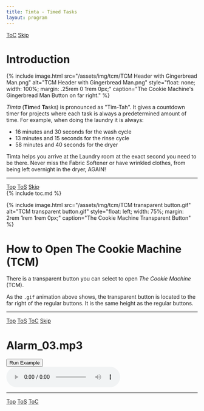 ```yaml
---
title: Timta - Timed Tasks
layout: program
---
```


<!-- Define hdr1 id with ToC and Skip navigation buttons (No "Top" or "ToS" buttons -->
<a id="hdr1"></a>
<div class="hdr-bar">  <a href="#hdr2">ToC</a>  <a href="#hdr2">Skip</a></div>

<script>
/* include tcm-common-code.js code shared by:
    /assets/js/theCookieMachine.js - Draggable Modal Dialog
    /tcm.md - The Cookie Machine documentation webpage
*/
{% include tcm-common-code.js %}
</script>

# Introduction

{% include image.html src="/assets/img/tcm/TCM Header with Gingerbread Man.png"
   alt="TCM Header with Gingerbread Man.png"
   style="float: none; width: 100%; margin: .25rem 0 1rem 0px;"
   caption="The Cookie Machine's Gingerbread Man Button on far right."
%}

*Timta* (**Tim**ed **Ta**sks) is pronounced as
"Tim-Tah". It gives a countdown timer for projects
where each task is always a predetermined amount of time.
For example, when doing the laundry it is always:

- 16 minutes and 30 seconds for the wash cycle
- 13 minutes and 15 seconds for the rinse cycle
- 58 minutes and 40 seconds for the dryer

Timta helps you arrive at the Laundry room at the exact
second you need to be there. Never miss the Fabric
Softener or have wrinkled clothes, from being left 
overnight in the dryer, AGAIN!

---

<a id="hdr2"></a>
<div class="hdr-bar">  <a href="#">Top</a>  <a href="#hdr1">ToS</a>  <a href="#hdr3">Skip</a></div>
{% include toc.md %}

{% include image.html src="/assets/img/tcm/TCM transparent button.gif"
   alt="TCM transparent button.gif"
   style="float: left; width: 75%; margin: 2rem 1rem 1rem 0px;"
   caption="The Cookie Machine Transparent Button"
%}

# How to Open The Cookie Machine (TCM)

There is a transparent button you can select to open 
*The Cookie Machine* (TCM).

As the `.gif` animation above shows, the transparent button is
located to the far right of the regular buttons. It is
the same height as the regular buttons.

---

<a id="hdr3"></a>
<div class="hdr-bar">  <a href="#">Top</a>  <a href="#hdr2">ToS</a>  <a href="#hdr2">ToC</a>  <a href="#hdr4">Skip</a></div>

# Alarm_03.mp3

<script>
// Code goes here

var audioFileUrl = 'https://github.com/pippim/pippim.github.io/blob/main/assets/sound/Alarm_03.mp3';
window.onload = function() {
  var downloadButton = document.getElementById('download');
  var audioControl = document.getElementById('audio');
  audioControl.onerror = function(){
    console.log(audioControl.error);
  };
  downloadButton.addEventListener('click', function() {
    audioControl.src = null;

   fetch(audioFileUrl)
      .then(function(res) {
        res.blob().then(function(blob) {
          var size = blob.size;
          var type = blob.type;
          var reader = new FileReader();

          reader.addEventListener("loadend", function() {
            // console.log('reader.result:', reader.result);
            // 1: play the base64 encoded data directly works
            // audioControl.src = reader.result;
            // 2: Serialize the data to localStorage and read it back then play...
            var base64FileData = reader.result.toString();
            var mediaFile = {
              fileUrl: audioFileUrl,
              size: blob.size,
              type: blob.type,
              src: base64FileData
            };
            // save the file info to localStorage
            localStorage.setItem('myTest', JSON.stringify(mediaFile));
            // read out the file info from localStorage again
            var reReadItem = JSON.parse(localStorage.getItem('myTest'));
            audioControl.src = reReadItem.src;
          });
          reader.readAsDataURL(blob);
        });
      });
  });
};

</script>

<button id="download">Run Example</button>
<br />
<audio controls="true" id="audio" src=""></audio>

---

<a id="hdr13"></a>
<div class="hdr-bar">  <a href="#">Top</a>  <a href="#hdr12">ToS</a>  <a href="#hdr2">ToC</a></div>
